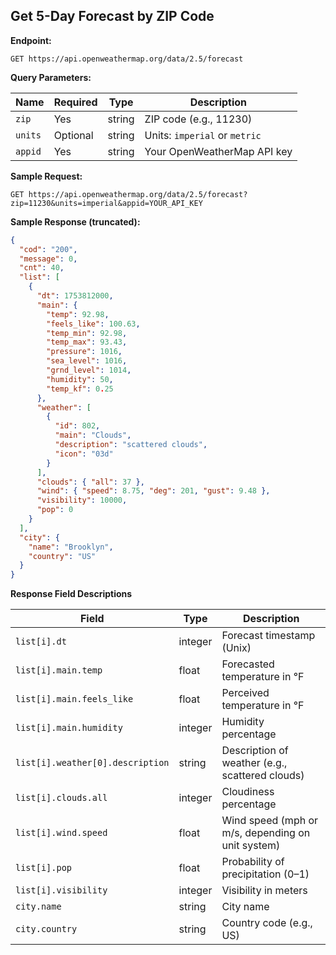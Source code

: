 ## Get 5-Day Forecast by ZIP Code

**Endpoint:**

`GET https://api.openweathermap.org/data/2.5/forecast`

**Query Parameters:**

| Name     | Required | Type   | Description                       |
|----------|----------|--------|-----------------------------------|
| `zip`    | Yes      | string | ZIP code (e.g., 11230)            |
| `units`  | Optional | string | Units: `imperial` or `metric`     |
| `appid`  | Yes      | string | Your OpenWeatherMap API key       |

**Sample Request:**

`GET https://api.openweathermap.org/data/2.5/forecast?zip=11230&units=imperial&appid=YOUR_API_KEY`

**Sample Response (truncated):**

```json
{
  "cod": "200",
  "message": 0,
  "cnt": 40,
  "list": [
    {
      "dt": 1753812000,
      "main": {
        "temp": 92.98,
        "feels_like": 100.63,
        "temp_min": 92.98,
        "temp_max": 93.43,
        "pressure": 1016,
        "sea_level": 1016,
        "grnd_level": 1014,
        "humidity": 50,
        "temp_kf": 0.25
      },
      "weather": [
        {
          "id": 802,
          "main": "Clouds",
          "description": "scattered clouds",
          "icon": "03d"
        }
      ],
      "clouds": { "all": 37 },
      "wind": { "speed": 8.75, "deg": 201, "gust": 9.48 },
      "visibility": 10000,
      "pop": 0
    }
  ],
  "city": {
    "name": "Brooklyn",
    "country": "US"
  }
}
```

**Response Field Descriptions**

| Field                      | Type    | Description                                       |
|----------------------------|---------|---------------------------------------------------|
| `list[i].dt`               | integer | Forecast timestamp (Unix)                         |
| `list[i].main.temp`        | float   | Forecasted temperature in °F                      |
| `list[i].main.feels_like`  | float   | Perceived temperature in °F                       |
| `list[i].main.humidity`    | integer | Humidity percentage                               |
| `list[i].weather[0].description` | string | Description of weather (e.g., scattered clouds) |
| `list[i].clouds.all`       | integer | Cloudiness percentage                             |
| `list[i].wind.speed`       | float   | Wind speed (mph or m/s, depending on unit system) |
| `list[i].pop`              | float   | Probability of precipitation (0–1)                |
| `list[i].visibility`       | integer | Visibility in meters                              |
| `city.name`                | string  | City name                                         |
| `city.country`             | string  | Country code (e.g., US)                           |
